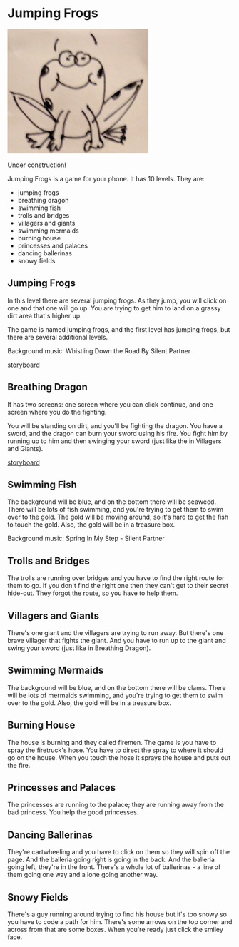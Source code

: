 # Jumping Frogs

![jumping frogs](https://github.com/devoncarew/jumping-frogs/blob/master/storyboards/frogs.png)

Under construction!

Jumping Frogs is a game for your phone. It has 10 levels. They are:

- jumping frogs
- breathing dragon
- swimming fish
- trolls and bridges
- villagers and giants
- swimming mermaids
- burning house
- princesses and palaces
- dancing ballerinas
- snowy fields

## Jumping Frogs

In this level there are several jumping frogs. As they jump, you will click on one and that one will
go up. You are trying to get him to land on a grassy dirt area that's higher up.

The game is named jumping frogs, and the first level has jumping frogs, but there are several additional
levels.

Background music: Whistling Down the Road By Silent Partner

[storyboard](https://github.com/devoncarew/jumping-frogs/blob/master/storyboards/level1.md)

## Breathing Dragon

It has two screens: one screen where you can click continue, and one screen where you do the fighting.

You will be standing on dirt, and you'll be fighting the dragon. You have a sword, and the dragon can
burn your sword using his fire. You fight him by running up to him and then swinging your sword (just
like the in Villagers and Giants).

[storyboard](https://github.com/devoncarew/jumping-frogs/blob/master/storyboards/level2.md)

## Swimming Fish

The background will be blue, and on the bottom there will be seaweed. There will be lots of fish swimming,
and you're trying to get them to swim over to the gold. The gold will be moving around, so it's hard to
get the fish to touch the gold. Also, the gold will be in a treasure box.

Background music: Spring In My Step - Silent Partner

## Trolls and Bridges

The trolls are running over bridges and you have to find the right route for them to go. If you don't
find the right one then they can't get to their secret hide-out. They forgot the route, so you have to
help them.

## Villagers and Giants

There's one giant and the villagers are trying to run away. But there's one brave villager that fights
the giant. And you have to run up to the giant and swing your sword (just like in Breathing Dragon).

## Swimming Mermaids

The background will be blue, and on the bottom there will be clams. There will be lots of mermaids
swimming, and you're trying to get them to swim over to the gold. Also, the gold will be in a treasure
box.

## Burning House

The house is burning and they called firemen. The game is you have to spray the firetruck's hose.
You have to direct the spray to where it should go on the house. When you touch the hose it sprays the
house and puts out the fire.

## Princesses and Palaces

The princesses are running to the palace; they are running away from the bad princess. You help the good
princesses.

## Dancing Ballerinas

They're cartwheeling and you have to click on them so they will spin off the page. And the balleria going
right is going in the back. And the balleria going left, they're in the front. There's a whole lot of
ballerinas - a line of them going one way and a lone going another way.

## Snowy Fields

There's a guy running around trying to find his house but it's too snowy so you have to code a path for
him. There's some arrows on the top corner and across from that are some boxes. When you're ready just click
the smiley face.
